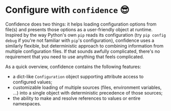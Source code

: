 # Configure with `confidence` 😎

Confidence does two things: it helps loading configuration options from file(s) and presents those options as a user-friendly object at runtime.
Inspired by the way Python's own ``pip`` reads its configuration (try ``pip config debug`` if you're not familiar with ``pip``'s configuration),
confidence uses a similarly flexible, but deterministic approach to combining information from multiple configuration files.
If that sounds awfully complicated, there's no requirement that you need to use anything that feels complicated.

As a quick overview, confidence contains the following features:

- a dict-like `Configuration` object supporting attribute access to configured values;
- customizable loading of multiple sources (files, environment variables, …) into a single object with deterministic precedence of those sources;
- the ability to make and resolve references to values or entire namespaces.
